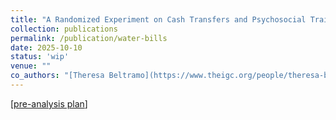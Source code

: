 ```yaml
---
title: "A Randomized Experiment on Cash Transfers and Psychosocial Training for Refugees in Kenya"
collection: publications
permalink: /publication/water-bills
date: 2025-10-10
status: 'wip'
venue: ""
co_authors: "[Theresa Beltramo](https://www.theigc.org/people/theresa-beltramo), [Antonia Delius](https://www.economics.ox.ac.uk/people/antonia-delius), [Edward Miguel](https://emiguel.econ.berkeley.edu/), [Utz Pape](https://blogs.worldbank.org/en/team/u/utz-pape), [Masud Rahman](https://www.unhcr.org/blogs/blog-authors/masud-rahman), [Abla Safir](https://poverty-action.org/people/abla-safir)"
---
```



[[pre-analysis plan](https://www.socialscienceregistry.org/trials/14205)]

